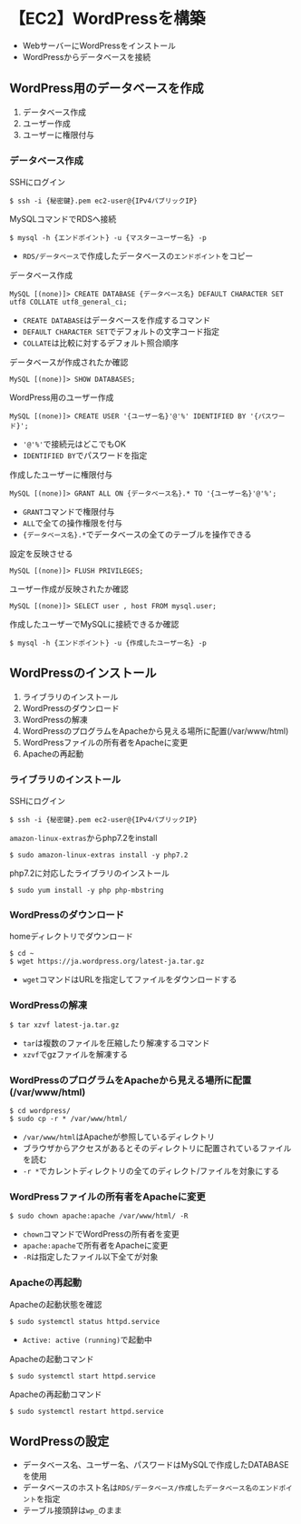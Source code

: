 # 【EC2】WordPressを構築

- WebサーバーにWordPressをインストール
- WordPressからデータベースを接続

## WordPress用のデータベースを作成

1. データベース作成
2. ユーザー作成
3. ユーザーに権限付与

### データベース作成

SSHにログイン
```terminal
$ ssh -i {秘密鍵}.pem ec2-user@{IPv4パブリックIP}
```

MySQLコマンドでRDSへ接続
```terminal
$ mysql -h {エンドポイント} -u {マスターユーザー名} -p
```
- `RDS/データベース`で作成したデータベースの`エンドポイント`をコピー

データベース作成
```terminal
MySQL [(none)]> CREATE DATABASE {データベース名} DEFAULT CHARACTER SET utf8 COLLATE utf8_general_ci;
```
- `CREATE DATABASE`はデータベースを作成するコマンド
- `DEFAULT CHARACTER SET`でデフォルトの文字コード指定
- `COLLATE`は比較に対するデフォルト照合順序

データベースが作成されたか確認
```terminal
MySQL [(none)]> SHOW DATABASES;
```

WordPress用のユーザー作成
```terminal
MySQL [(none)]> CREATE USER '{ユーザー名}'@'%' IDENTIFIED BY '{パスワード}';
```
- `'@'%'`で接続元はどこでもOK
- `IDENTIFIED BY`でパスワードを指定

作成したユーザーに権限付与
```terminal
MySQL [(none)]> GRANT ALL ON {データベース名}.* TO '{ユーザー名}'@'%';
```
- `GRANT`コマンドで権限付与
- `ALL`で全ての操作権限を付与
- `{データベース名}.*`でデータベースの全てのテーブルを操作できる

設定を反映させる
```terminal
MySQL [(none)]> FLUSH PRIVILEGES;
```

ユーザー作成が反映されたか確認
```terminal
MySQL [(none)]> SELECT user , host FROM mysql.user;
```

作成したユーザーでMySQLに接続できるか確認
```terminal
$ mysql -h {エンドポイント} -u {作成したユーザー名} -p
```

## WordPressのインストール

1. ライブラリのインストール
2. WordPressのダウンロード
3. WordPressの解凍
4. WordPressのプログラムをApacheから見える場所に配置(/var/www/html)
5. WordPressファイルの所有者をApacheに変更
6. Apacheの再起動

### ライブラリのインストール

SSHにログイン
```terminal
$ ssh -i {秘密鍵}.pem ec2-user@{IPv4パブリックIP}
```

`amazon-linux-extras`からphp7.2をinstall
```terminal
$ sudo amazon-linux-extras install -y php7.2
```

php7.2に対応したライブラリのインストール
```terminal
$ sudo yum install -y php php-mbstring
```

### WordPressのダウンロード

homeディレクトリでダウンロード
```terminal
$ cd ~
$ wget https://ja.wordpress.org/latest-ja.tar.gz
```
- `wget`コマンドはURLを指定してファイルをダウンロードする

### WordPressの解凍

```terminal
$ tar xzvf latest-ja.tar.gz
```
- `tar`は複数のファイルを圧縮したり解凍するコマンド
- `xzvf`でgzファイルを解凍する

### WordPressのプログラムをApacheから見える場所に配置(/var/www/html)

```terminal
$ cd wordpress/
$ sudo cp -r * /var/www/html/
```

- `/var/www/html`はApacheが参照しているディレクトリ
- ブラウザからアクセスがあるとそのディレクトリに配置されているファイルを読む
- `-r *`でカレントディレクトリの全てのディレクト/ファイルを対象にする

### WordPressファイルの所有者をApacheに変更

```terminal
$ sudo chown apache:apache /var/www/html/ -R
```
- `chown`コマンドでWordPressの所有者を変更
- `apache:apache`で所有者をApacheに変更
- `-R`は指定したファイル以下全てが対象

### Apacheの再起動

Apacheの起動状態を確認
```terminal
$ sudo systemctl status httpd.service
```
- `Active: active (running)`で起動中

Apacheの起動コマンド
```terminal
$ sudo systemctl start httpd.service
```

Apacheの再起動コマンド
```terminal
$ sudo systemctl restart httpd.service
```

## WordPressの設定

- データベース名、ユーザー名、パスワードはMySQLで作成したDATABASEを使用
- データベースのホスト名は`RDS/データベース/作成したデータベース名のエンドポイント`を指定
- テーブル接頭辞は`wp_`のまま
